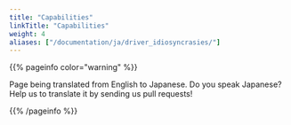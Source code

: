 ```yaml
---
title: "Capabilities"
linkTitle: "Capabilities"
weight: 4
aliases: ["/documentation/ja/driver_idiosyncrasies/"]
---
```


{{% pageinfo color="warning" %}}
<p class="lead">
   <i class="fas fa-language display-4"></i> 
   Page being translated from 
   English to Japanese. Do you speak Japanese? Help us to translate
   it by sending us pull requests!
</p>
{{% /pageinfo %}}
